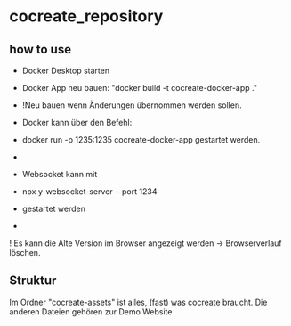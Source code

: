# cocreate_repository
## how to use

- Docker Desktop starten

- Docker App neu bauen: "docker build -t cocreate-docker-app ."
- !Neu bauen wenn Änderungen übernommen werden sollen.

- Docker kann über den Befehl: 
- docker run -p 1235:1235 cocreate-docker-app
  gestartet werden.
- 
- Websocket kann mit 
- npx y-websocket-server --port 1234 
- gestartet werden
- 
! Es kann die Alte Version im Browser angezeigt werden -> Browserverlauf löschen.

## Struktur
Im Ordner "cocreate-assets" ist alles, (fast) was cocreate braucht. Die anderen Dateien gehören zur Demo Website
